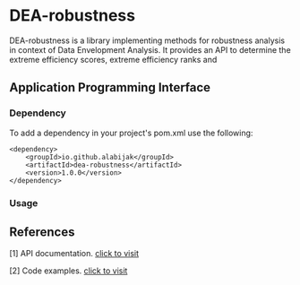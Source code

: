 # DEA-robustness

DEA-robustness is a library implementing methods for robustness analysis in context of Data Envelopment Analysis.
It provides an API to determine the extreme efficiency scores, extreme efficiency ranks and

## Application Programming Interface

### Dependency

To add a dependency in your project's pom.xml use the following:

    <dependency>
        <groupId>io.github.alabijak</groupId>
        <artifactId>dea-robustness</artifactId>
        <version>1.0.0</version>
    </dependency>

### Usage

## References

[1] API documentation. [click to visit](https://alabijak.github.io/dea-robustness)

[2] Code examples. [click to visit](https://github.com/alabijak/dea-robustness-examples)
